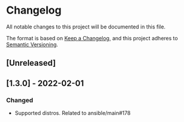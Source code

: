 # Changelog
All notable changes to this project will be documented in this file.

The format is based on [Keep a Changelog](
https://keepachangelog.com/en/1.0.0/
),
and this project adheres to [Semantic Versioning](
https://semver.org/spec/v2.0.0.html
).

## [Unreleased]

## [1.3.0] - 2022-02-01
### Changed
- Supported distros. Related to ansible/main#178
